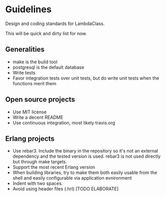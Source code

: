 # Guidelines
Design and coding standards for LambdaClass.

This will be quick and dirty list for now.

## Generalities

* make is the build tool
* postgresql is the default database
* Write tests
* Favor integration tests over unit tests, but do write unit tests
  when the functions merit them

## Open source projects

* Use MIT license
* Write a decent README
* Use continuous integration, most likely travis.org

## Erlang projects

* Use rebar3. Include the binary in the repository so it's not an external dependency and the tested version is used. rebar3 is not used directly but through make targets.
* Support the most recent Erlang version
* When building libraries, try to make them both easily usable from
  the shell and easily configurable via application evnironment
* Indent with two spaces.
* Avoid using header files (.hrl) [TODO ELABORATE]
